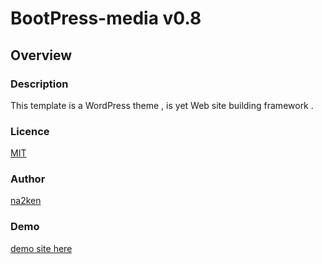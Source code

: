 # BootPress-media v0.8  

## Overview

### Description  
 
This template is a WordPress theme , is yet Web site building framework .

### Licence  

[MIT](https://github.com/tcnksm/tool/blob/master/LICENCE)

### Author  

[na2ken](http://na2ken.com)

### Demo

[demo site here](http://bootpress.co/media/)


